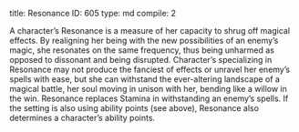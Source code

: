 title:          Resonance
ID:             605
type:           md
compile:        2



A character’s Resonance is a measure of her capacity to shrug off magical effects. By realigning her being with the new possibilities of an enemy’s magic, she resonates on the same frequency, thus being unharmed as opposed to dissonant and being disrupted. Character’s specializing in Resonance may not produce the fanciest of effects or unravel her enemy’s spells with ease, but she can withstand the ever-altering landscape of a magical battle, her soul moving in unison with her, bending like a willow in the win. Resonance replaces Stamina in withstanding an enemy’s spells. If the setting is also using ability points (see above), Resonance also determines a character’s ability points.
